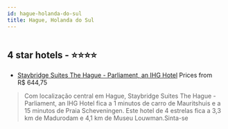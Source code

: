 ```yaml
---
id: hague-holanda-do-sul
title: Hague, Holanda do Sul
---
```


<center><img src="https://i.travelapi.com/hotels/30000000/29330000/29321600/29321504/1d949690_z.jpg" alt="" /></center>


##  4 star hotels - ⭐️⭐️⭐️⭐️

-    [Staybridge Suites The Hague - Parliament, an IHG Hotel](https://www.hurb.com/br/aud/https://www.hurb.com/br/hotels/hague/staybridge-suites-the-hague-parliament-an-ihg-hotel-HT-ZJTD?cmp=18055) Prices from R$ 644,75
   > Com localização central em Hague, Staybridge Suites The Hague - Parliament, an IHG Hotel fica a 1 minutos de carro de Mauritshuis e a 15 minutos de Praia Scheveningen.  Este hotel de 4 estrelas fica a 3,3 km de Madurodam e 4,1 km de Museu Louwman.Sinta-se
